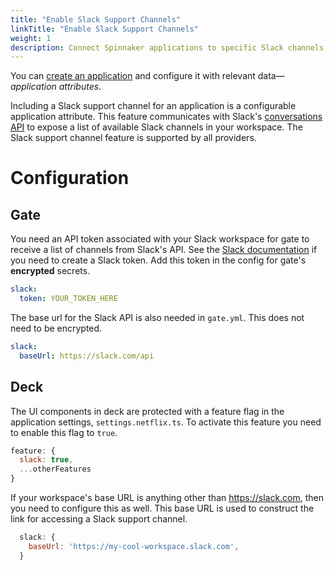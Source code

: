 ```yaml
---
title: "Enable Slack Support Channels"
linkTitle: "Enable Slack Support Channels"
weight: 1
description: Connect Spinnaker applications to specific Slack channels with Slack's conversations API.
---
```


You can [create an application](/docs/guides/user/applications/create/) and configure it with relevant data—*application attributes*. 

Including a Slack support channel for an application is a configurable application attribute. This feature communicates with Slack's [conversations API](https://api.slack.com/docs/conversations-api) to expose a list of available Slack channels in your workspace. The Slack support channel feature is supported by all providers.

# Configuration

## Gate
You need an API token associated with your Slack workspace for gate to receive a list of channels from Slack's API. See the [Slack documentation](https://slack.com/help/articles/215770388-Create-and-regenerate-API-tokens) if you need to create a Slack token. Add this token in the config for gate's **encrypted** secrets.

```yml
slack:
  token: YOUR_TOKEN_HERE
```
The base url for the Slack API is also needed in `gate.yml`. This does not need to be encrypted.  

```yml
slack:
  baseUrl: https://slack.com/api
```

## Deck
The UI components in deck are protected with a feature flag in the application settings, `settings.netflix.ts`. To activate this feature you need to enable this flag to `true`.

```js
feature: {
  slack: true,
  ...otherFeatures
}
```

If your workspace's base URL is anything other than https://slack.com, then you need to configure this as well. This base URL is used to construct the link for accessing a Slack support channel.

```js
  slack: {
    baseUrl: 'https://my-cool-workspace.slack.com',
  }
```
